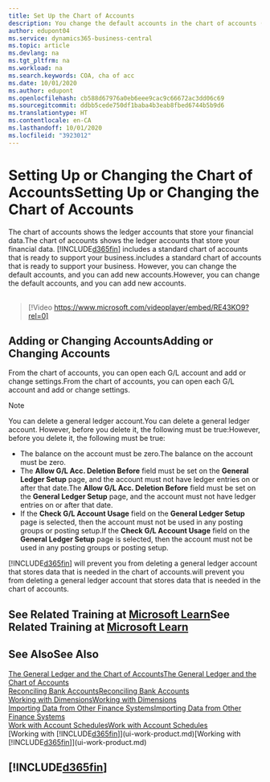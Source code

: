 ```yaml
---
title: Set Up the Chart of Accounts
description: You change the default accounts in the chart of accounts (COA), and you can add new accounts.
author: edupont04
ms.service: dynamics365-business-central
ms.topic: article
ms.devlang: na
ms.tgt_pltfrm: na
ms.workload: na
ms.search.keywords: COA, cha of acc
ms.date: 10/01/2020
ms.author: edupont
ms.openlocfilehash: cb588d67976a0eb6eee9cac9c66672ac3dd06c69
ms.sourcegitcommit: ddbb5cede750df1baba4b3eab8fbed6744b5b9d6
ms.translationtype: HT
ms.contentlocale: en-CA
ms.lasthandoff: 10/01/2020
ms.locfileid: "3923012"
---
```

# <a name="setting-up-or-changing-the-chart-of-accounts"></a><span data-ttu-id="cfed7-103">Setting Up or Changing the Chart of Accounts</span><span class="sxs-lookup"><span data-stu-id="cfed7-103">Setting Up or Changing the Chart of Accounts</span></span>
<span data-ttu-id="cfed7-104">The chart of accounts shows the ledger accounts that store your financial data.</span><span class="sxs-lookup"><span data-stu-id="cfed7-104">The chart of accounts shows the ledger accounts that store your financial data.</span></span> [!INCLUDE[d365fin](includes/d365fin_md.md)] <span data-ttu-id="cfed7-105">includes a standard chart of accounts that is ready to support your business.</span><span class="sxs-lookup"><span data-stu-id="cfed7-105">includes a standard chart of accounts that is ready to support your business.</span></span>
<span data-ttu-id="cfed7-106">However, you can change the default accounts, and you can add new accounts.</span><span class="sxs-lookup"><span data-stu-id="cfed7-106">However, you can change the default accounts, and you can add new accounts.</span></span>
<br><br>  

> [!Video https://www.microsoft.com/videoplayer/embed/RE43KO9?rel=0]


## <a name="adding-or-changing-accounts"></a><span data-ttu-id="cfed7-107">Adding or Changing Accounts</span><span class="sxs-lookup"><span data-stu-id="cfed7-107">Adding or Changing Accounts</span></span>
<span data-ttu-id="cfed7-108">From the chart of accounts, you can open each G/L account and add or change settings.</span><span class="sxs-lookup"><span data-stu-id="cfed7-108">From the chart of accounts, you can open each G/L account and add or change settings.</span></span>

> [!NOTE]  
>   <span data-ttu-id="cfed7-109">You can delete a general ledger account.</span><span class="sxs-lookup"><span data-stu-id="cfed7-109">You can delete a general ledger account.</span></span> <span data-ttu-id="cfed7-110">However, before you delete it, the following must be true:</span><span class="sxs-lookup"><span data-stu-id="cfed7-110">However, before you delete it, the following must be true:</span></span>  
>  
>   * <span data-ttu-id="cfed7-111">The balance on the account must be zero.</span><span class="sxs-lookup"><span data-stu-id="cfed7-111">The balance on the account must be zero.</span></span>  
>   * <span data-ttu-id="cfed7-112">The **Allow G/L Acc. Deletion Before** field must be set on the **General Ledger Setup** page, and the account must not have ledger entries on or after that date.</span><span class="sxs-lookup"><span data-stu-id="cfed7-112">The **Allow G/L Acc. Deletion Before** field must be set on the **General Ledger Setup** page, and the account must not have ledger entries on or after that date.</span></span>  
>   * <span data-ttu-id="cfed7-113">If the **Check G/L Account Usage** field on the **General Ledger Setup** page is selected, then the account must not be used in any posting groups or posting setup.</span><span class="sxs-lookup"><span data-stu-id="cfed7-113">If the **Check G/L Account Usage** field on the **General Ledger Setup** page is selected, then the account must not be used in any posting groups or posting setup.</span></span>  

[!INCLUDE[d365fin](includes/d365fin_md.md)] <span data-ttu-id="cfed7-114">will prevent you from deleting a general ledger account that stores data that is needed in the chart of accounts.</span><span class="sxs-lookup"><span data-stu-id="cfed7-114">will prevent you from deleting a general ledger account that stores data that is needed in the chart of accounts.</span></span>  

## <a name="see-related-training-at-microsoft-learn"></a><span data-ttu-id="cfed7-115">See Related Training at [Microsoft Learn](/learn/modules/chart-accounts-dynamics-365-business-central/index)</span><span class="sxs-lookup"><span data-stu-id="cfed7-115">See Related Training at [Microsoft Learn](/learn/modules/chart-accounts-dynamics-365-business-central/index)</span></span>

## <a name="see-also"></a><span data-ttu-id="cfed7-116">See Also</span><span class="sxs-lookup"><span data-stu-id="cfed7-116">See Also</span></span>
[<span data-ttu-id="cfed7-117">The General Ledger and the Chart of Accounts</span><span class="sxs-lookup"><span data-stu-id="cfed7-117">The General Ledger and the Chart of Accounts</span></span>](finance-general-ledger.md)  
[<span data-ttu-id="cfed7-118">Reconciling Bank Accounts</span><span class="sxs-lookup"><span data-stu-id="cfed7-118">Reconciling Bank Accounts</span></span>](bank-manage-bank-accounts.md)  
[<span data-ttu-id="cfed7-119">Working with Dimensions</span><span class="sxs-lookup"><span data-stu-id="cfed7-119">Working with Dimensions</span></span>](finance-dimensions.md)  
[<span data-ttu-id="cfed7-120">Importing Data from Other Finance Systems</span><span class="sxs-lookup"><span data-stu-id="cfed7-120">Importing Data from Other Finance Systems</span></span>](across-import-data-configuration-packages.md)  
[<span data-ttu-id="cfed7-121">Work with Account Schedules</span><span class="sxs-lookup"><span data-stu-id="cfed7-121">Work with Account Schedules</span></span>](bi-how-work-account-schedule.md)  
<span data-ttu-id="cfed7-122">[Working with [!INCLUDE[d365fin](includes/d365fin_md.md)]](ui-work-product.md)</span><span class="sxs-lookup"><span data-stu-id="cfed7-122">[Working with [!INCLUDE[d365fin](includes/d365fin_md.md)]](ui-work-product.md)</span></span>  

## [!INCLUDE[d365fin](includes/free_trial_md.md)]
